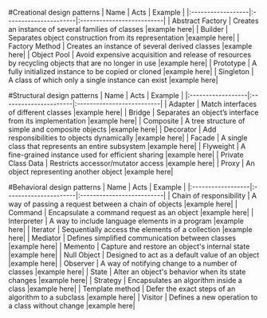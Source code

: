 #Creational design patterns
| Name  			| Acts      			| Example   				|
|:------------------|:----------------------|:--------------------------|
| Abstract Factory | Creates an instance of several families of classes |example here|
| Builder | Separates object construction from its representation |example here|
| Factory Method | Creates an instance of several derived classes |example here|
| Object Pool | Avoid expensive acquisition and release of resources by recycling objects that are no longer in use |example here|
| Prototype | A fully initialized instance to be copied or cloned |example here|
| Singleton | A class of which only a single instance can exist |example here|

#Structural design patterns
| Name  			| Acts      			| Example   				|
|:------------------|:----------------------|:--------------------------|
| Adapter | Match interfaces of different classes |example here|
| Bridge | Separates an object’s interface from its implementation |example here|
| Composite | A tree structure of simple and composite objects |example here|
| Decorator | Add responsibilities to objects dynamically |example here|
| Facade | A single class that represents an entire subsystem |example here|
| Flyweight | A fine-grained instance used for efficient sharing |example here|
| Private Class Data | Restricts accessor/mutator access |example here|
| Proxy | An object representing another object |example here|

#Behavioral design patterns
| Name  			| Acts      			| Example   				|
|:------------------|:----------------------|:--------------------------|
| Chain of responsibility | A way of passing a request between a chain of objects |example here|
| Command | Encapsulate a command request as an object |example here|
| Interpreter | A way to include language elements in a program |example here|
| Iterator | Sequentially access the elements of a collection |example here|
| Mediator | Defines simplified communication between classes |example here|
| Memento | Capture and restore an object's internal state |example here|
| Null Object | Designed to act as a default value of an object |example here|
| Observer | A way of notifying change to a number of classes |example here|
| State | Alter an object's behavior when its state changes |example here|
| Strategy | Encapsulates an algorithm inside a class |example here|
| Template method | Defer the exact steps of an algorithm to a subclass |example here|
| Visitor | Defines a new operation to a class without change |example here|

